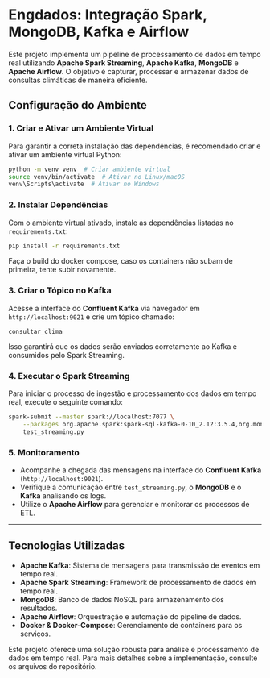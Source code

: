 # Engdados: Integração Spark, MongoDB, Kafka e Airflow

Este projeto implementa um pipeline de processamento de dados em tempo real utilizando **Apache Spark Streaming**, **Apache Kafka**, **MongoDB** e **Apache Airflow**. O objetivo é capturar, processar e armazenar dados de consultas climáticas de maneira eficiente.

## Configuração do Ambiente

### 1. Criar e Ativar um Ambiente Virtual

Para garantir a correta instalação das dependências, é recomendado criar e ativar um ambiente virtual Python:

```bash
python -m venv venv  # Criar ambiente virtual
source venv/bin/activate  # Ativar no Linux/macOS
venv\Scripts\activate  # Ativar no Windows
```

### 2. Instalar Dependências

Com o ambiente virtual ativado, instale as dependências listadas no `requirements.txt`:

```bash
pip install -r requirements.txt
```

Faça o build do docker compose, caso os containers não subam de primeira, tente subir novamente.

### 3. Criar o Tópico no Kafka

Acesse a interface do **Confluent Kafka** via navegador em `http://localhost:9021` e crie um tópico chamado:

```
consultar_clima
```

Isso garantirá que os dados serão enviados corretamente ao Kafka e consumidos pelo Spark Streaming.

### 4. Executar o Spark Streaming

Para iniciar o processo de ingestão e processamento dos dados em tempo real, execute o seguinte comando:

```bash
spark-submit --master spark://localhost:7077 \
    --packages org.apache.spark:spark-sql-kafka-0-10_2.12:3.5.4,org.mongodb.spark:mongo-spark-connector_2.12:10.1.1 \
    test_streaming.py
```

### 5. Monitoramento

- Acompanhe a chegada das mensagens na interface do **Confluent Kafka** (`http://localhost:9021`).
- Verifique a comunicação entre `test_streaming.py`, o **MongoDB** e o **Kafka** analisando os logs.
- Utilize o **Apache Airflow** para gerenciar e monitorar os processos de ETL.

---

## Tecnologias Utilizadas

- **Apache Kafka**: Sistema de mensagens para transmissão de eventos em tempo real.
- **Apache Spark Streaming**: Framework de processamento de dados em tempo real.
- **MongoDB**: Banco de dados NoSQL para armazenamento dos resultados.
- **Apache Airflow**: Orquestração e automação do pipeline de dados.
- **Docker & Docker-Compose**: Gerenciamento de containers para os serviços.

Este projeto oferece uma solução robusta para análise e processamento de dados em tempo real. Para mais detalhes sobre a implementação, consulte os arquivos do repositório.
